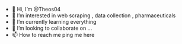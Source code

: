 - 👋 Hi, I’m @Theos04
- 👀 I’m interested in web scraping , data collection , pharmaceuticals 
- 🌱 I’m currently learning everything 
- 💞️ I’m looking to collaborate on ...
- 📫 How to reach me ping me here 

<!---
Theos04/Theos04 is a ✨ special ✨ repository because its `README.md` (this file) appears on your GitHub profile.
You can click the Preview link to take a look at your changes.
--->
